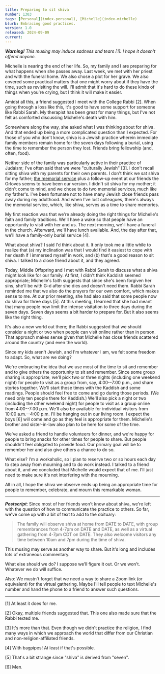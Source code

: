 ```yaml
---
title: Preparing to sit shiva
number: 1303
tags: [Personal](index-personal), [Michelle](index-michelle)
blurb: Embracing good practices.
version: 1.0
released: 2024-09-09
current: 
---
```

_**Warning!** This musing may induce sadness and tears [1]. I hope it doesn't offend anyone._

Michelle is nearing the end of her life. So, my family and I are preparing for what happens when she passes away. Last week, we met with her priest and with the funeral home. We also chose a plot for her grave. We also covered some practical matters that one might worry about if they have the time, such as revisiting the will. I'll admit that it's hard to do these kinds of things when you're crying, but I think it will make it easier.

Amidst all this, a friend suggested I meet with the College Rabbi [2]. When going through a loss like this, it's good to have some support for someone like Rabbi Sarah. My therapist has been great for many things, but I've not felt as comforted discussing Michelle's death with him.

Somewhere along the way, she asked what I was thinking about for shiva. And that ended up being a more complicated question than I expected. For those of you who don't know, shiva is a Jewish practice wherein immediate family members remain home for the seven days following a burial, using the time to remember the person they lost. Friends bring fellowship  (and, often, food).

Neither side of the family was particularly active in their practice of Judaism; I've often said that we were "culturally Jewish" [3]. I don't recall sitting shiva with my parents for their own parents. I don't think we sat shiva for my father; [the memorial service](https://rebelsky.cs.grinnell.edu/Freda/Bill_Memorial.pdf) plus a follow-up event at our friends the Orloves seems to have been our version. I didn't sit shiva for my mother; it didn't come to mind, and we chose to do two memorial services, much like my father's. I've been fortunate not to have many Jewish close friends pass away during my adulthood. And when I've lost colleagues, there's always the memorial service, which, like shiva, serves as a time to share memories.

My first reaction was that we're already doing the right things for Michelle's faith and family traditions. We'll have a wake so that people have an opportunity to visit with her and us. The next morning, we'll have a funeral in the church. Afterward, we'll have lunch available. And, the day after that, we'll have a family-only burial service [4].

What about shiva? I said I'd think about it. It only took me a little while to realize that (a) my inclination was that I would find it easiest to cope with her death if I immersed myself in work, and (b) that's a good reason to sit shiva. I talked to a close friend about it, and they agreed.

Today, Middle Offspring and I met with Rabbi Sarah to discuss what a shiva might look like for our family. At first, I didn't think Kaddish seemed appropriate; Michelle's faith suggests that since she's been forgiven her sins, she'll be with G-d after she dies and doesn't need them. Rabbi Sarah reminded me that we also do the prayers for our own comfort, which makes sense to me. At our prior meeting, she had also said that some people now do shiva for three days [5]. At this meeting, I learned that she had meant that many people now limit the intense visitation to three days during the seven days. Seven days seems a bit harder to prepare for. But it also seems like the right thing.

It's also a new world out there; the Rabbi suggested that we should consider a night or two when people can visit online rather than in person. That approach makes sense given that Michelle has close friends scattered around the country (and even the world).

Since my kids aren't Jewish, and I'm whatever I am, we felt some freedom to adapt. So, what are we doing? 

We're embracing the idea that we use most of the time to sit and remember and to give others the opportunity to sit and remember. Since some group sharing is appropriate, we'll pick two or three nights (including one weekend night) for people to visit as a group from, say, 4:00--7:00 p.m., and share stories together. We'll start those times with the Kaddish and some readings. People should feel free to come and go during those periods. (We need only ten people there for Kaddish.) We'll also pick a night or two (including the other weekend night) for people to visit as a group online from 4:00--7:00 p.m. We'll also be available for individual visitors from 10:00 a.m.--4:00 p.m. I'll be hanging out in our living room. I expect the boys [6] will come and go as they feel is appropriate for them. Michelle's brother and sister-in-law also plan to be here for some of the time.

We've asked a friend to handle volunteers for dinner, and we're happy for people to bring snacks for other times for people to share. But people shouldn't feel obligated to provide food. Our primary goal will be to remember her and also give others a chance to do so.

What else? I'm a workaholic, so I plan to reserve two or so hours each day to step away from mourning and to do work instead. I talked to a friend about it, and we concluded that Michelle would expect that of me. I'll just need to make sure it's not interfering with the mourning.

All in all, I hope the shiva we observe ends up being an appropriate time for people to remember, celebrate, and mourn this remarkable woman.

---

**_Postscript_**: Since most of her friends won't know about shiva, we're left with the question of how to communicate the practice to others. So far, we've come up with a bit of text to add to the obituary:

> The family will observe shiva at home from DATE to DATE, with group remembrances from 4-7pm on DATE and DATE, as well as a virtual gathering from 4-7pm CDT on DATE. They also welcome visitors any time between 10am and 7pm during the time of shiva.

This musing may serve as another way to share. But it's long and includes lots of extraneous commentary.

What else should we do? I suppose we'll figure it out. Or we won't. Whatever we do will suffice.

Also: We mustn't forget that we need a way to share a Zoom link (or equivalent) for the virtual gathering. Maybe I'll tell people to text Michelle's number and hand the phone to a friend to answer such questions.

---

[1] At least it does for me.

[2] Okay, multiple friends suggested that. This one also made sure that the Rabbi texted me.

[3] It's more than that. Even though we didn't practice the religion, I find many ways in which we approach the world that differ from our Christian and non-religion-affiliated friends.

[4] With bagpipes! At least if that's possible.

[5] That's a bit strange since "shiva" is derived from "seven".

[6] Men.
